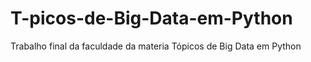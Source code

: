 # T-picos-de-Big-Data-em-Python
Trabalho final da faculdade da materia Tópicos de Big Data em Python
